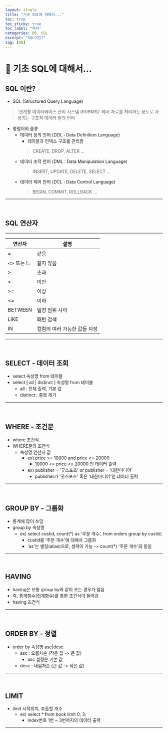 ```yaml
---
layout: single
title: "기초 SQL에 대해서..."
toc: true
toc_sticky: true
toc_label: "목차"
categories: DB, SQL
excerpt: "SQL이란?"
tag: [DB]
---
```

# 📘 기초 SQL에 대해서...
## SQL 이란?
- SQL (Structured Query Language)
> '관계형 데이터베이스 관리 시스템 (RDBMS)' 에서 자료를 처리하는 용도로 사용되는 구조적 데이터 질의 언어  

- 명령어의 종류
  - 데이터 정의 언어 (DDL : Data Definition Language)
    - 테이블과 인덱스 구조를 관리함
    > CREATE, DROP, ALTER ...  
  - 데이터 조작 언어 (DML : Data Manipulation Language)
    > INSERT, UPDATE, DELETE, SELECT ...
  - 데이터 제어 언어 (DCL : Data Control Language)
    > BEGIN, COMMIT, ROLLBACK ...  
---

<br>

## SQL 연산자
  ---
  |연산자|설명|
  |------|---|
  |=|같음|
  |<> 또는 !=|같지 않음|
  |>|초과|
  |<|미만|
  |>=|이상|
  |<=|이하|
  |BETWEEN|일정 범위 사이|
  |LIKE|패턴 검색|
  |IN|컬럼의 여러 가능한 값들 지정|
---

<br> 

## SELECT - 데이터 조회
- select 속성명 from 테이블
- select [ all | distinct ] 속성명 from 테이블
  - all : 전체 출력, 기본 값
  - distinct : 중복 제거
---
<br>

## WHERE - 조건문
- where 조건식
- WHERE문의 조건식
  - 속성명 연산자 값
    - ex) price >= 10000 and price <= 20000
      - 10000 <= price <= 20000 인 데이터 출력
    - ex) publisher = '굿스포츠' or publisher = '대한미디어'
      - publisher가 '굿스포츠' 혹은 '대한미디어'인 데이터 출력
---
<br>

## GROUP BY - 그룹화
- 통계에 많이 쓰임
- group by 속성명
  - ex) select 
	custid, 
	count(*) as '주문 개수', 
from orders group by custid;  
    - custid를 '주문 개수'에 대해서 그룹화
    - 'as'는 별칭(alias)으로, 생략이 가능 -> count(*) '주문 개수'와 동일
---
<br>

## HAVING
- having은 보통 group by와 같이 쓰는 경우가 많음
- 즉, 통계함수(집계함수)를 통한 조건식이 들어감 
- having 조건식  
---
<br>

## ORDER BY - 정렬
- order by 속성명 asc|desc
  - asc  : 오름차순 (작은 값 -> 큰 값)
    - asc 설정은 기본 값
  - desc : 내림차순 (큰 값 -> 작은 값)
---
<br>

## LIMIT
- limit 시작위치, 추출할 개수
  - ex) select * from book limit 0, 3;
    - index번호 1번 ~ 3번까지의 데이터 출력
---